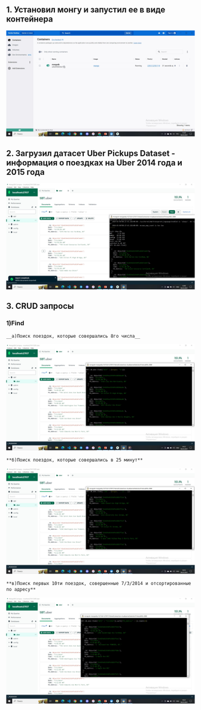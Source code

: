 ## 1. Установил монгу и запустил ее в виде контейнера
![Image alt](https://github.com/guccivlad/DataBase_SBT/blob/main/HW_1/Docker.jpg)
## 2. Загрузил датасет Uber Pickups Dataset - информация о поездках на Uber 2014 года и 2015 года
![Image alt](https://github.com/guccivlad/DataBase_SBT/blob/main/HW_1/Import_Data.jpg)
## 3. CRUD запросы
### 1)Find
    __а)Поиск поездок, которые совершались 8го числа__
    
![Image alt](https://github.com/guccivlad/DataBase_SBT/blob/main/HW_1/find_1.jpg)


    **б)Поиск поездок, которые совершались в 25 минут**
    
![Image alt](https://github.com/guccivlad/DataBase_SBT/blob/main/HW_1/find_2.jpg)


    **в)Поиск первых 10ти поездок, совершенные 7/3/2014 и отсортированные по адресу**
    
![Image alt](https://github.com/guccivlad/DataBase_SBT/blob/main/HW_1/find_3.jpg)
